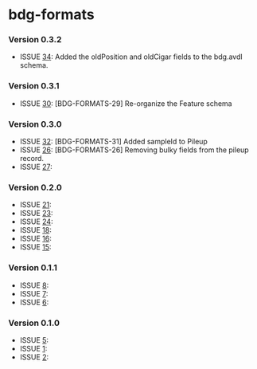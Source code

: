 # bdg-formats #

### Version 0.3.2 ###
* ISSUE [34](https://github.com/bigdatagenomics/bdg-formats/pull/34): Added the oldPosition and oldCigar fields to the bdg.avdl schema.

### Version 0.3.1 ###
* ISSUE [30](https://github.com/bigdatagenomics/bdg-formats/pull/30): [BDG-FORMATS-29] Re-organize the Feature schema

### Version 0.3.0 ###
* ISSUE [32](https://github.com/bigdatagenomics/bdg-formats/pull/32): [BDG-FORMATS-31] Added sampleId to Pileup
* ISSUE [26](https://github.com/bigdatagenomics/bdg-formats/pull/26): [BDG-FORMATS-26] Removing bulky fields from the pileup record.
* ISSUE [27](https://github.com/bigdatagenomics/bdg-formats/pull/27): 

### Version 0.2.0 ###
* ISSUE [21](https://github.com/bigdatagenomics/bdg-formats/pull/21): 
* ISSUE [23](https://github.com/bigdatagenomics/bdg-formats/pull/23): 
* ISSUE [24](https://github.com/bigdatagenomics/bdg-formats/pull/24): 
* ISSUE [18](https://github.com/bigdatagenomics/bdg-formats/pull/18): 
* ISSUE [16](https://github.com/bigdatagenomics/bdg-formats/pull/16): 
* ISSUE [15](https://github.com/bigdatagenomics/bdg-formats/pull/15): 

### Version 0.1.1 ###
* ISSUE [8](https://github.com/bigdatagenomics/bdg-formats/pull/8): 
* ISSUE [7](https://github.com/bigdatagenomics/bdg-formats/pull/7): 
* ISSUE [6](https://github.com/bigdatagenomics/bdg-formats/pull/6): 

### Version 0.1.0 ###
* ISSUE [5](https://github.com/bigdatagenomics/bdg-formats/pull/5): 
* ISSUE [1](https://github.com/bigdatagenomics/bdg-formats/pull/1): 
* ISSUE [2](https://github.com/bigdatagenomics/bdg-formats/pull/2): 
